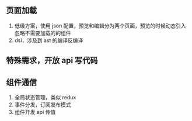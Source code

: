 ## 页面加载

1. 低级方案，使用 json 配置，预览和编辑分为两个页面，预览的时候动态引入忽略不需要加载的的组件
2. dsl，涉及到 ast 的编译反编译

## 特殊需求，开放 api 写代码

## 组件通信

1. 全局状态管理，类似 redux
2. 事件分发，订阅发布模式
3. 组件开发 api 传值
